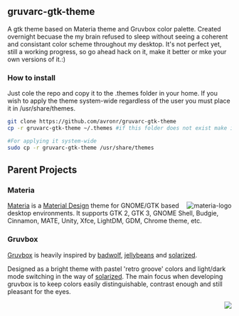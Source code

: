 ## gruvarc-gtk-theme
A gtk theme based on Materia theme and Gruvbox color palette. Created overnight becuase the my brain refused to sleep without seeing a coherent and consistant color scheme throughout my desktop. It's not perfect yet, still a working progress, so go ahead hack on it, make it better or mke your own versions of it.:)

### How to install
Just cole the repo and copy it to the .themes folder in your home. If you wish to apply the theme system-wide regardless of the user you must place it in /usr/share/themes.
```sh
git clone https://github.com/avronr/gruvarc-gtk-theme
cp -r gruvarc-gtk-theme ~/.themes #if this folder does not exist make it using mkdir or your file manager

#For applying it system-wide
sudo cp -r gruvarc-gtk-theme /usr/share/themes
```

## Parent Projects

### Materia

<img src="https://github.com/nana-4/materia-theme/blob/images/materia-logo.svg" alt="materia-logo" align="right" />

[Materia](https://github.com/nana-4/materia-theme) is a [Material Design](https://material.io) theme for GNOME/GTK based desktop environments.
It supports GTK 2, GTK 3, GNOME Shell, Budgie, Cinnamon, MATE, Unity, Xfce, LightDM, GDM, Chrome theme, etc.

### Gruvbox
[Gruvbox](https://github.com/morhetz) is heavily inspired by [badwolf][], [jellybeans][] and [solarized][].

Designed as a bright theme with pastel 'retro groove' colors and light/dark mode switching in the way of [solarized][]. The main focus when developing gruvbox is to keep colors easily distinguishable, contrast enough and still pleasant for the eyes.

<p align="right"><img src="http://svgur.com/i/3Dp.svg"></p>

   [badwolf]: https://github.com/sjl/badwolf
   [jellybeans]: https://github.com/nanotech/jellybeans.vim
   [solarized]: http://ethanschoonover.com/solarized
